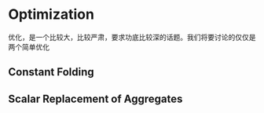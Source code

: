 # Optimization

优化，是一个比较大，比较严肃，要求功底比较深的话题。我们将要讨论的仅仅是两个简单优化

## Constant Folding

## Scalar Replacement of Aggregates

